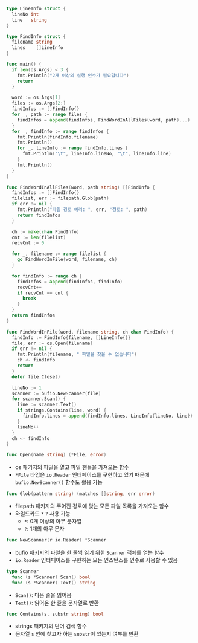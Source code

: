 ```go
type LineInfo struct {
  lineNo int
  line   string
}

type FindInfo struct {
  filename string
  lines    []LineInfo
}

func main() {
  if len(os.Args) < 3 {
    fmt.Println("2개 이상의 실행 인수가 필요합니다")
    return
  }

  word := os.Args[1]
  files := os.Args[2:]
  findInfos := []FindInfo{}
  for _, path := range files {
    findInfos = append(findInfos, FindWordInAllFiles(word, path)...)
  }
  for _, findInfo := range findInfos {
    fmt.Println(findInfo.filename)
    fmt.Println()
    for _, lineInfo := range findInfo.lines {
      fmt.Println("\t", lineInfo.lineNo, "\t", lineInfo.line)
    }
    fmt.Println()
  }
}

func FindWordInAllFiles(word, path string) []FindInfo {
  findInfos := []FindInfo{}
  filelist, err := filepath.Glob(path)
  if err != nil {
    fmt.Println("파일 경로 에러: ", err, "경로: ", path)
    return findInfos
  }

  ch := make(chan FindInfo)
  cnt := len(filelist)
  recvCnt := 0

  for _, filename := range filelist {
    go FindWordInFile(word, filename, ch)
  }

  for findInfo := range ch {
    findInfos = append(findInfos, findInfo)
    recvCnt++
    if recvCnt == cnt {
      break
    }
  }
  return findInfos
}

func FindWordInFile(word, filename string, ch chan FindInfo) {
  findInfo := FindInfo{filename, []LineInfo{}}
  file, err := os.Open(filename)
  if err != nil {
    fmt.Println(filename, " 파일을 찾을 수 없습니다")
    ch <- findInfo
    return
  }
  defer file.Close()

  lineNo := 1
  scanner := bufio.NewScanner(file)
  for scanner.Scan() {
    line := scanner.Text()
    if strings.Contains(line, word) {
      findInfo.lines = append(findInfo.lines, LineInfo{lineNo, line})
    }
    lineNo++
  }
  ch <- findInfo
}
```

```go
func Open(name string) (*File, error)
```

- os 패키지의 파일을 열고 파일 핸들을 가져오는 함수
- `*File` 타입은 `io.Reader` 인터페이스를 구현하고 있기 때문에 `bufio.NewScanner()` 함수도 활용 가능

```go
func Glob(pattern string) (matches []string, err error)
```

- filepath 패키지의 주어진 경로에 맞는 모든 파일 목록을 가져오는 함수
- 와일드카드 `*` `?` 사용 가능
  - `*`: 0개 이상의 아무 문자열
  - `?`: 1개의 아무 문자

```go
func NewScanner(r io.Reader) *Scanner
```

- bufio 패키지의 파일을 한 줄씩 읽기 위한 `Scanner` 객체를 얻는 함수
- `io.Reader` 인터페이스를 구현하는 모든 인스턴스를 인수로 사용할 수 있음

```go
type Scanner
  func (s *Scanner) Scan() bool
  func (s *Scanner) Text() string
```

- `Scan()`: 다음 줄을 읽어옴
- `Text()`: 읽어온 한 줄을 문자열로 반환

```go
func Contains(s, substr string) bool
```

- strings 패키지의 단어 검색 함수
- 문자열 `s` 안에 찾고자 하는 `substr`이 있는지 여부를 반환
